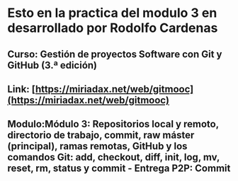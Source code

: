 # Esto en la practica del modulo 3 en desarrollado por Rodolfo Cardenas
## **Curso**: Gestión de proyectos Software con Git y GitHub (3.ª edición)
## **Link**: [https://miriadax.net/web/gitmooc](https://miriadax.net/web/gitmooc)
## **Modulo**:Módulo 3: Repositorios local y remoto, directorio de trabajo, commit, raw máster (principal), ramas remotas, GitHub y los comandos Git: add, checkout, diff, init, log, mv, reset, rm, status y commit - Entrega P2P: Commit

